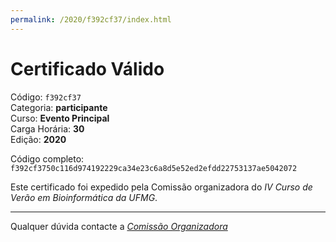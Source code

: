 ```yaml
---
permalink: /2020/f392cf37/index.html
---
```


# Certificado Válido

Código: `f392cf37`<br>
Categoria: **participante**<br>
Curso: **Evento Principal**<br>
Carga Horária: **30**<br>
Edição: **2020**<br>


Código completo: `f392cf3750c116d974192229ca34e23c6a8d5e52ed2efdd22753137ae5042072`


Este certificado foi expedido pela Comissão organizadora do *IV Curso de Verão em Bioinformática da UFMG*.

----

Qualquer dúvida contacte a [_Comissão Organizadora_](<mailto:cursobioinfoufmg@gmail.com$subject=[Certificados]>)

